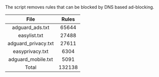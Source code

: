The script removes rules that can be blocked by DNS based ad-blocking.


| File | Rules |
|:----:|:-----:|
| adguard_ads.txt | 65644 |
| easylist.txt | 27488 |
| adguard_privacy.txt | 27611 |
| easyprivacy.txt | 6304 |
| adguard_mobile.txt | 5091 |
| Total | 132138 |